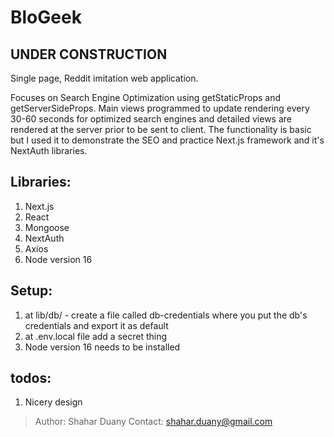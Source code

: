 # BloGeek

## UNDER CONSTRUCTION

Single page, Reddit imitation web application.

Focuses on Search Engine Optimization using getStaticProps and getServerSideProps.
Main views programmed to update rendering every 30-60 seconds for optimized search engines and detailed views are rendered at the server prior to be sent to client.
The functionality is basic but I used it to demonstrate the SEO and practice Next.js framework and it's NextAuth libraries.

## Libraries:
1. Next.js
2. React
3. Mongoose
4. NextAuth
5. Axios
6. Node version 16

## Setup:
1. at lib/db/ - create a file called db-credentials where you put the db's credentials and export it as default
2. at .env.local file add a secret thing
3. Node version 16 needs to be installed

## todos:
1. Nicery design

> Author: Shahar Duany 
> Contact: shahar.duany@gmail.com
